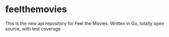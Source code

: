 # feelthemovies
This is the new api repository for Feel the Movies. Written in Go, totally open source, with test coverage.
